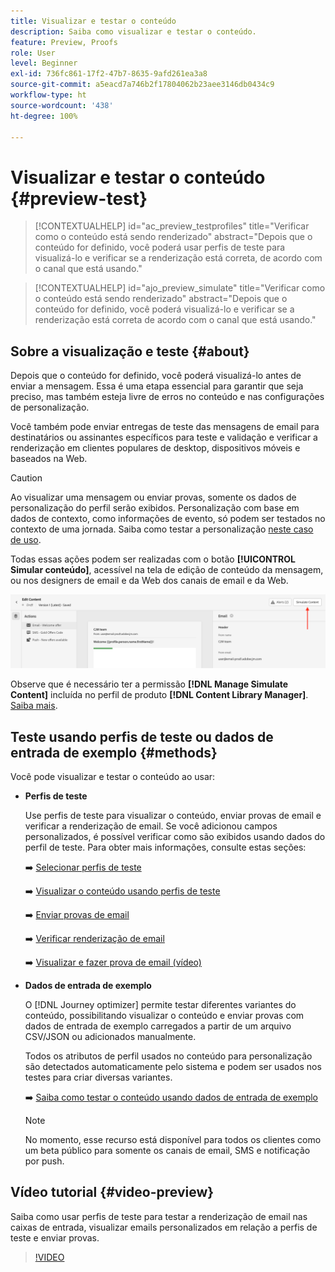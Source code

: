 ```yaml
---
title: Visualizar e testar o conteúdo
description: Saiba como visualizar e testar o conteúdo.
feature: Preview, Proofs
role: User
level: Beginner
exl-id: 736fc861-17f2-47b7-8635-9afd261ea3a8
source-git-commit: a5eacd7a746b2f17804062b23aee3146db0434c9
workflow-type: ht
source-wordcount: '438'
ht-degree: 100%

---
```


# Visualizar e testar o conteúdo {#preview-test}

>[!CONTEXTUALHELP]
>id="ac_preview_testprofiles"
>title="Verificar como o conteúdo está sendo renderizado"
>abstract="Depois que o conteúdo for definido, você poderá usar perfis de teste para visualizá-lo e verificar se a renderização está correta, de acordo com o canal que está usando."

>[!CONTEXTUALHELP]
>id="ajo_preview_simulate"
>title="Verificar como o conteúdo está sendo renderizado"
>abstract="Depois que o conteúdo for definido, você poderá visualizá-lo e verificar se a renderização está correta de acordo com o canal que está usando."

## Sobre a visualização e teste {#about}

Depois que o conteúdo for definido, você poderá visualizá-lo antes de enviar a mensagem. Essa é uma etapa essencial para garantir que seja preciso, mas também esteja livre de erros no conteúdo e nas configurações de personalização.

Você também pode enviar entregas de teste das mensagens de email para destinatários ou assinantes específicos para teste e validação e verificar a renderização em clientes populares de desktop, dispositivos móveis e baseados na Web.

>[!CAUTION]
>
>Ao visualizar uma mensagem ou enviar provas, somente os dados de personalização do perfil serão exibidos. Personalização com base em dados de contexto, como informações de evento, só podem ser testados no contexto de uma jornada. Saiba como testar a personalização [neste caso de uso](../personalization/personalization-use-case.md).

Todas essas ações podem ser realizadas com o botão **[!UICONTROL Simular conteúdo]**, acessível na tela de edição de conteúdo da mensagem, ou nos designers de email e da Web dos canais de email e da Web.

![](../email/assets/email-preview-button.png)

Observe que é necessário ter a permissão **[!DNL Manage Simulate Content]** incluída no perfil de produto **[!DNL Content Library Manager]**. [Saiba mais](../administration/ootb-product-profiles.md#content-library-manager).

## Teste usando perfis de teste ou dados de entrada de exemplo {#methods}

Você pode visualizar e testar o conteúdo ao usar:

* **Perfis de teste**

  Use perfis de teste para visualizar o conteúdo, enviar provas de email e verificar a renderização de email. Se você adicionou campos personalizados, é possível verificar como são exibidos usando dados do perfil de teste. Para obter mais informações, consulte estas seções:

  ➡️ [Selecionar perfis de teste](test-profiles.md)

  ➡️ [Visualizar o conteúdo usando perfis de teste](preview.md)

  ➡️ [Enviar provas de email](proofs.md)

  ➡️ [Verificar renderização de email](rendering.md)

  ➡️ [Visualizar e fazer prova de email (vídeo)](#video-preview)

* **Dados de entrada de exemplo**

  O [!DNL Journey optimizer] permite testar diferentes variantes do conteúdo, possibilitando visualizar o conteúdo e enviar provas com dados de entrada de exemplo carregados a partir de um arquivo CSV/JSON ou adicionados manualmente.

  Todos os atributos de perfil usados no conteúdo para personalização são detectados automaticamente pelo sistema e podem ser usados nos testes para criar diversas variantes.

  ➡️ [Saiba como testar o conteúdo usando dados de entrada de exemplo](../test-approve/simulate-sample-input.md)

  >[!NOTE]
  >
  >No momento, esse recurso está disponível para todos os clientes como um beta público para somente os canais de email, SMS e notificação por push.

## Vídeo tutorial {#video-preview}

Saiba como usar perfis de teste para testar a renderização de email nas caixas de entrada, visualizar emails personalizados em relação a perfis de teste e enviar provas.

>[!VIDEO](https://video.tv.adobe.com/v/3425026?quality=12)
